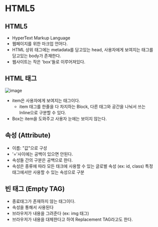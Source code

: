 # HTML5

## HTML5
- HyperText Markup Language
- 웹페이지를 위한 마크업 언어다.
- HTML 상위 태그에는 metadata를 담고있는 head, 사용자에게 보여지는 태그를 담고있는 body가 존재한다.
- 웹사이트는 작은 'box'들로 이루어져있다.

## HTML 태그
![image](https://user-images.githubusercontent.com/41819129/115243195-9fcd6280-a15d-11eb-8ece-1a44c5ebca58.png)
- item은 사용자에게 보여지는 태그이다.
   - item 태그를 한줄을 다 차지하는 Block, 다른 태그와 공간을 나눠서 쓰는 Inline으로 구분할 수 있다.
- Box는 item을 도와주고 사용자 눈에는 보이지 않는다.

## 속성 (Attribute)
- 이름: "값"으로 구성
- '='사이에는 공백이 있으면 안된다.
- 속성들 간의 구분은 공백으로 한다.
- 속성은 종류에 따라 모든 태크에 사용할 수 있는 글로벌 속성 (ex: id, class) 특정 태그에서만 사용할 수 있는 속성으로 구분

## 빈 태그 (Empty TAG)
- 종료태그가 존재하지 않는 태그이다.
- 속성을 통해서 사용된다
- 브라우저가 내용을 그려준다 (ex: img 태그)
- 브라우저가 내용을 대체한다고 하여 Replacement TAG라고도 한다.
